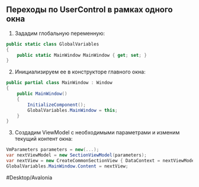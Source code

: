 
## Переходы по UserControl в рамках одного окна

1. Зададим глобальную переменную:

```csharp
public static class GlobalVariables
{
    public static MainWindow MainWindow { get; set; }
}
```

2. Инициализируем ее в конструкторе главного окна:

```csharp
public partial class MainWindow : Window
{
    public MainWindow()
    {
        InitializeComponent();
        GlobalVariables.MainWindow = this;
    }
}
```

3. Создадим ViewModel с необходимыми параметрами и изменим текущий контент окна:

```csharp
VmParameters parameters = new(...);
var nextViewModel = new SectionViewModel(parameters);
var nextView = new CreateCommonSectionView { DataContext = nextViewModel };
GlobalVariables.MainWindow.Content = nextView;
```

#Desktop/Avalonia